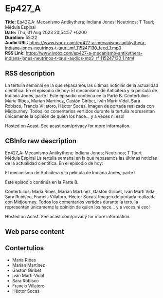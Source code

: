 # Ep427_A  
**Title:** Ep427_A: Mecanismo Antikythera; Indiana Jones; Neutrinos; T Tauri; Médula Espinal  
**Date:** Thu, 31 Aug 2023 20:54:57 +0200  
**Duration:** 55:22  
**Audio URL:** https://www.ivoox.com/ep427-a-mecanismo-antikythera-indiana-jones-neutrinos-t-tauri_mf_115247130_feed_1.mp3  
**RSS Link:** https://www.ivoox.com/ep427-a-mecanismo-antikythera-indiana-jones-neutrinos-t-tauri-audios-mp3_rf_115247130_1.html  

## RSS description
La tertulia semanal en la que repasamos las últimas noticias de la actualidad científica. En el episodio de hoy:
El mecanismo de Anticitera y la película de Indiana Jones, parte I
Este episodio continúa en la Parte B.
Contertulios: María Ribes, Marian Martínez, Gastón Giribet, Iván Martí Vidal, Sara Robisco, Francis Villatoro, Héctor Socas. Imagen de portada realizada con Midjourney. Todos los comentarios vertidos durante la tertulia representan únicamente la opinión de quien los hace... y a veces ni eso!


 Hosted on Acast. See acast.com/privacy for more information.

## CBInfo raw description
Ep427_A: Mecanismo Antikythera; Indiana Jones; Neutrinos; T Tauri; Médula Espinal
La tertulia semanal en la que repasamos las últimas noticias de la actualidad científica. En el episodio de hoy:

El mecanismo de Anticitera y la película de Indiana Jones, parte I

Este episodio continúa en la Parte B.

Contertulios: María Ribes, Marian Martínez, Gastón Giribet, Iván Martí Vidal, Sara Robisco, Francis Villatoro, Héctor Socas. Imagen de portada realizada con Midjourney. Todos los comentarios vertidos durante la tertulia representan únicamente la opinión de quien los hace... y a veces ni eso!





 Hosted on Acast. See acast.com/privacy for more information.




## Web parse content


## Contertulios
- María Ribes
- Marian Martínez
- Gastón Giribet
- Iván Martí-Vidal
- Sara Robisco
- Francis Villatoro
- Héctor Socas